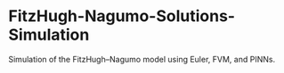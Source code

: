 # FitzHugh-Nagumo-Solutions-Simulation
Simulation of the FitzHugh–Nagumo model using Euler, FVM, and PINNs.
